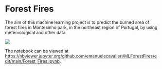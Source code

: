 # Forest Fires

The aim of this machine learning project is to predict the burned area of forest fires in Montesinho park, in the northeast region of Portugal, by using meteorological and other data.

![](https://photo620x400.mnstatic.com/d5064990d15d1075a0485634955b0e26/montesinho-natural-park.jpg#center)

The notebook can be viewed at https://nbviewer.jupyter.org/github.com/emanuelecavalleri/MLForestFires/edit/main/Forest_Fires.ipynb.
